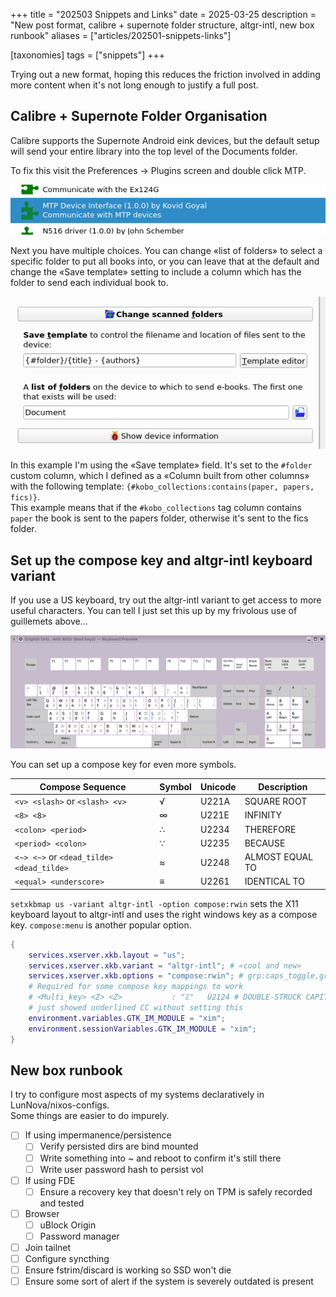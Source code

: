 +++
title = "202503 Snippets and Links"
date = 2025-03-25
description = "New post format, calibre + supernote folder structure, altgr-intl, new box runbook"
aliases = ["articles/202501-snippets-links"]

[taxonomies]
tags = ["snippets"]
+++

Trying out a new format, hoping this reduces the friction involved in adding more content when it's not long enough to justify a full post.

## Calibre + Supernote Folder Organisation

Calibre supports the Supernote Android eink devices, but the default setup will send your entire library into the top level of the Documents folder.

To fix this visit the Preferences -> Plugins screen and double click MTP.

![MTP Plugins Screen](calibre-prefs-plugins-mtp.png)

Next you have multiple choices. You can change «list of folders» to select a specific folder to put all books into, or you can leave that at the default and change the «Save template» setting to include a column which has the folder to send each individual book to.

![Part of Calibre Customize MTP Device Interface dialog](calibre-mtp-dialog.png)

In this example I'm using the «Save template» field. It's set to the `#folder` custom column, which I defined as a «Column built from other columns» with the following template: `{#kobo_collections:contains(paper, papers, fics)}`.  
This example means that if the `#kobo_collections` tag column contains `paper` the book is sent to the papers folder, otherwise it's sent to the fics folder.

## Set up the compose key and altgr-intl keyboard variant

If you use a US keyboard, try out the altgr-intl variant to get access to more useful characters. You can tell I just set this up by my frivolous use of guillemets above…

![altgr-intl layout](kde-preview-altgr-intl-layout.png)

You can set up a compose key for even more symbols.

| Compose Sequence | Symbol | Unicode | Description |
|-----------------|--------|----------|-------------|
| `<v> <slash>` or `<slash> <v>` | √ | U221A | SQUARE ROOT |
| `<8> <8>` | ∞ | U221E | INFINITY |
| `<colon> <period>` | ∴ | U2234 | THEREFORE |
| `<period> <colon>` | ∵ | U2235 | BECAUSE |
| `<~> <~>` or `<dead_tilde> <dead_tilde>` | ≈ | U2248 | ALMOST EQUAL TO |
| `<equal> <underscore>` | ≡ | U2261 | IDENTICAL TO |

`setxkbmap us -variant altgr-intl -option compose:rwin` sets the X11 keyboard layout to altgr-intl and uses the right windows key as a compose key. `compose:menu` is another popular option.

```nix
{
    services.xserver.xkb.layout = "us";
    services.xserver.xkb.variant = "altgr-intl"; # «cool and new»
    services.xserver.xkb.options = "compose:rwin"; # grp:caps_toggle,grp_led:scroll
    # Required for some compose key mappings to work
    # <Multi_key> <Z> <Z>			: "ℤ"	U2124 # DOUBLE-STRUCK CAPITAL Z
    # just showed underlined CC without setting this
    environment.variables.GTK_IM_MODULE = "xim";
    environment.sessionVariables.GTK_IM_MODULE = "xim";
}
```

## New box runbook

I try to configure most aspects of my systems declaratively in LunNova/nixos-configs.  
Some things are easier to do impurely.

- [ ] If using impermanence/persistence
  - [ ] Verify persisted dirs are bind mounted
  - [ ] Write something into ~ and reboot to confirm it's still there
  - [ ] Write user password hash to persist vol
- [ ] If using FDE
  - [ ] Ensure a recovery key that doesn't rely on TPM is safely recorded and tested
- [ ] Browser
  - [ ] uBlock Origin
  - [ ] Password manager
- [ ] Join tailnet
- [ ] Configure syncthing
- [ ] Ensure fstrim/discard is working so SSD won't die
- [ ] Ensure some sort of alert if the system is severely outdated is present
